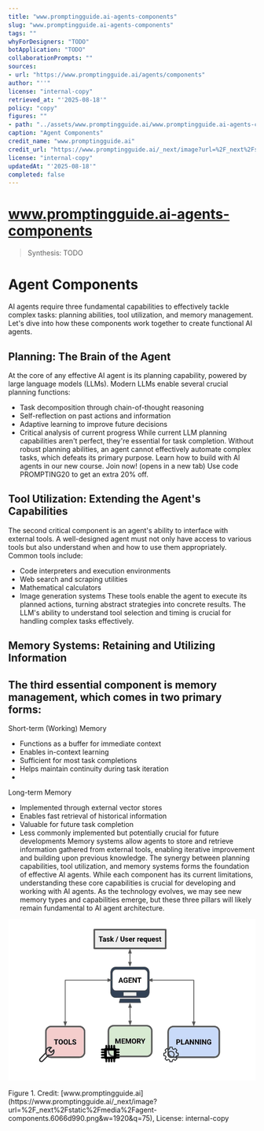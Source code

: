 ```yaml
---
title: "www.promptingguide.ai-agents-components"
slug: "www.promptingguide.ai-agents-components"
tags: ""
whyForDesigners: "TODO"
botApplication: "TODO"
collaborationPrompts: ""
sources:
- url: "https://www.promptingguide.ai/agents/components"
author: "''"
license: "internal-copy"
retrieved_at: "'2025-08-18'"
policy: "copy"
figures: ""
- path: "../assets/www.promptingguide.ai/www.promptingguide.ai-agents-components/34fa33e41a40.webp"
caption: "Agent Components"
credit_name: "www.promptingguide.ai"
credit_url: "https://www.promptingguide.ai/_next/image?url=%2F_next%2Fstatic%2Fmedia%2Fagent-components.6066d990.png&w=1920&q=75"
license: "internal-copy"
updatedAt: "'2025-08-18'"
completed: false
---
```


# www.promptingguide.ai-agents-components

> Synthesis: TODO

# Agent Components
AI agents require three fundamental capabilities to effectively tackle complex tasks: planning abilities, tool utilization, and memory management. Let's dive into how these components work together to create functional AI agents.
## Planning: The Brain of the Agent
At the core of any effective AI agent is its planning capability, powered by large language models (LLMs). Modern LLMs enable several crucial planning functions:
- Task decomposition through chain-of-thought reasoning
- Self-reflection on past actions and information
- Adaptive learning to improve future decisions
- Critical analysis of current progress
While current LLM planning capabilities aren't perfect, they're essential for task completion. Without robust planning abilities, an agent cannot effectively automate complex tasks, which defeats its primary purpose.
Learn how to build with AI agents in our new course. Join now! (opens in a new tab) Use code PROMPTING20 to get an extra 20% off.
## Tool Utilization: Extending the Agent's Capabilities
The second critical component is an agent's ability to interface with external tools. A well-designed agent must not only have access to various tools but also understand when and how to use them appropriately. Common tools include:
- Code interpreters and execution environments
- Web search and scraping utilities
- Mathematical calculators
- Image generation systems
These tools enable the agent to execute its planned actions, turning abstract strategies into concrete results. The LLM's ability to understand tool selection and timing is crucial for handling complex tasks effectively.
## Memory Systems: Retaining and Utilizing Information
The third essential component is memory management, which comes in two primary forms:
-
Short-term (Working) Memory
- Functions as a buffer for immediate context
- Enables in-context learning
- Sufficient for most task completions
- Helps maintain continuity during task iteration
-
Long-term Memory
- Implemented through external vector stores
- Enables fast retrieval of historical information
- Valuable for future task completion
- Less commonly implemented but potentially crucial for future developments
Memory systems allow agents to store and retrieve information gathered from external tools, enabling iterative improvement and building upon previous knowledge.
The synergy between planning capabilities, tool utilization, and memory systems forms the foundation of effective AI agents. While each component has its current limitations, understanding these core capabilities is crucial for developing and working with AI agents. As the technology evolves, we may see new memory types and capabilities emerge, but these three pillars will likely remain fundamental to AI agent architecture.

![Agent Components](../assets/www.promptingguide.ai/www.promptingguide.ai-agents-components/34fa33e41a40.webp)
<figcaption>Figure 1. Credit: [www.promptingguide.ai](https://www.promptingguide.ai/_next/image?url=%2F_next%2Fstatic%2Fmedia%2Fagent-components.6066d990.png&w=1920&q=75), License: internal-copy</figcaption>
